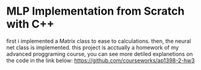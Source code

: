 # MLP Implementation from Scratch with C++
first i implemented a Matrix class to ease to calculations.
then, the neural net class is implemented. 
this project is acctually a homework of my advanced proggraming course, you can see more detiled explanetions on the code in the link below:
https://github.com/courseworks/ap1398-2-hw3
